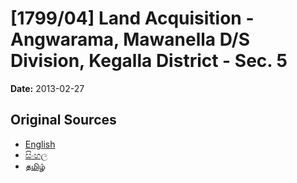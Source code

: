 # [1799/04] Land Acquisition - Angwarama, Mawanella D/S Division, Kegalla District - Sec. 5

**Date:** 2013-02-27

## Original Sources

- [English](https://documents.gov.lk/view/extra-gazettes/2013/2/1799-04_E.pdf)
- [සිංහල](https://documents.gov.lk/view/extra-gazettes/2013/2/1799-04_S.pdf)
- [தமிழ்](https://documents.gov.lk/view/extra-gazettes/2013/2/1799-04_T.pdf)
